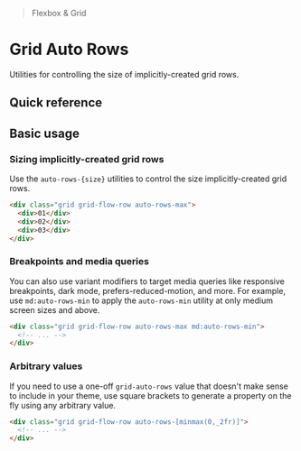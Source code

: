 > Flexbox & Grid

# Grid Auto Rows

Utilities for controlling the size of implicitly-created grid rows.

## Quick reference

<qr-table />

## Basic usage

### Sizing implicitly-created grid rows
Use the `auto-rows-{size}` utilities to control the size implicitly-created grid rows.

```html
<div class="grid grid-flow-row auto-rows-max">
  <div>01</div>
  <div>02</div>
  <div>03</div>
</div>
```

### Breakpoints and media queries
You can also use variant modifiers to target media queries like responsive breakpoints, dark mode, prefers-reduced-motion, and more. For example, use `md:auto-rows-min` to apply the `auto-rows-min` utility at only medium screen sizes and above.

```html
<div class="grid grid-flow-row auto-rows-max md:auto-rows-min">
  <!-- ... -->
</div>
```

### Arbitrary values
If you need to use a one-off `grid-auto-rows` value that doesn't make sense to include in your theme, use square brackets to generate a property on the fly using any arbitrary value.

```html
<div class="grid grid-flow-row auto-rows-[minmax(0,_2fr)]">
  <!-- ... -->
</div>
```
